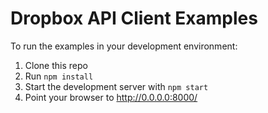 # Dropbox API Client Examples

To run the examples in your development environment:

1. Clone this repo
2. Run `npm install`
3. Start the development server with `npm start`
4. Point your browser to <http://0.0.0.0:8000/>
